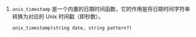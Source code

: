 1. `unix_timestamp` 是一个内置的日期时间函数，它的作用是将日期时间字符串转换为对应的 Unix 时间戳（即秒数）。

   ~~~hive
   unix_timestamp(string date, string pattern?)
   ~~~

   